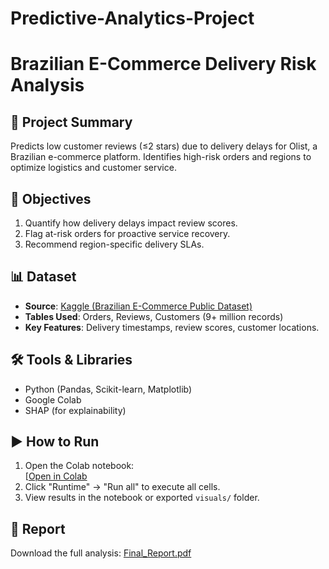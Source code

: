 # Predictive-Analytics-Project
# Brazilian E-Commerce Delivery Risk Analysis

## 📌 Project Summary
Predicts low customer reviews (≤2 stars) due to delivery delays for Olist, a Brazilian e-commerce platform. Identifies high-risk orders and regions to optimize logistics and customer service.

## 🎯 Objectives
1. Quantify how delivery delays impact review scores.
2. Flag at-risk orders for proactive service recovery.
3. Recommend region-specific delivery SLAs.

## 📊 Dataset
- **Source**: [Kaggle (Brazilian E-Commerce Public Dataset)](https://www.kaggle.com/datasets/olistbr/brazilian-ecommerce)
- **Tables Used**: Orders, Reviews, Customers (9+ million records)
- **Key Features**: Delivery timestamps, review scores, customer locations.

## 🛠️ Tools & Libraries
- Python (Pandas, Scikit-learn, Matplotlib)
- Google Colab
- SHAP (for explainability)

## ▶️ How to Run
1. Open the Colab notebook:  
   [[Open in Colab](https://colab.research.google.com/drive/1iLXfS8mxc033kyJis6-x7P1kGi-dIrXI#scrollTo=0vqtZa7q37nn)
2. Click "Runtime" → "Run all" to execute all cells.
3. View results in the notebook or exported `visuals/` folder.

## 📄 Report
Download the full analysis: [Final_Report.pdf](file:///C:/Users/SANKALP/Downloads/Predictive.pdf)
